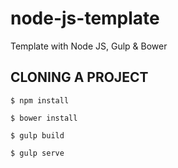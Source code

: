 # node-js-template
Template with Node JS, Gulp &amp; Bower

## CLONING A PROJECT

```
$ npm install
```
```
$ bower install
```
```
$ gulp build
```
```
$ gulp serve
```
